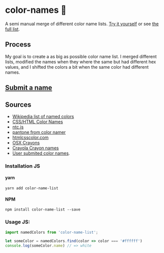 # color-names 🎨
A semi manual merge of different color name lists. [Try it yourself](http://codepen.io/meodai/full/mEvZRx/) or see [the full list](https://docs.google.com/spreadsheets/d/14ny2oB7g5Tof9TmKiaaDFv25XSCRt-LlBRJhIDz_3Mo/pubhtml?gid=40578722).

## Process
My goal is to create a as big as possible color name list. I merged different lists, modified the names when they where the same but had different hex values, and I shifted the colors a bit when the same color had different names.

## [Submit a name](https://docs.google.com/forms/d/e/1FAIpQLSfbS5D6owA4dQupJJ-6qhRzuxkjX9r2AliPMg-VR2V3NpGkQg/viewform)

## Sources
- [Wikipedia list of named colors](https://en.wikipedia.org/wiki/List_of_colors:_A%E2%80%93F)
- [CSS/HTML Color Names](https://developer.mozilla.org/en/docs/Web/CSS/color_value)
- [ntc.js](http://chir.ag/projects/ntc/)
- [pantone from color namer](https://github.com/zeke/color-namer/blob/master/lib/colors/pantone.js)
- [htmlcsscolor.com](http://www.htmlcsscolor.com/color-names-rgb-values/A)
- [OSX Crayons](http://www.randomactsofsentience.com/2013/06/os-x-crayon-color-hex-table.html)
- [Crayola Crayon names](https://en.wikipedia.org/wiki/Crayola)
- [User submited color names](https://docs.google.com/forms/d/e/1FAIpQLSfbS5D6owA4dQupJJ-6qhRzuxkjX9r2AliPMg-VR2V3NpGkQg/viewform).

### Installation JS

#### yarn
```
yarn add color-name-list
```

#### NPM
```
npm install color-name-list --save
```


### Usage JS:
```javascript
import namedColors from 'color-name-list';

let someColor = namedColors.find(color => color === '#ffffff')
console.log(someColor.name) // => white

```

